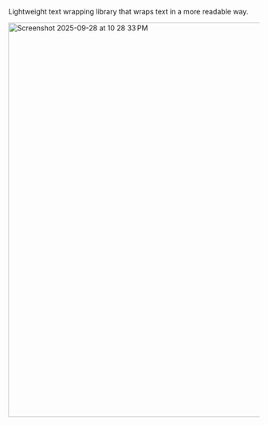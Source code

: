 Lightweight text wrapping library that wraps text in a more readable way. 

<img width="1454" height="790" alt="Screenshot 2025-09-28 at 10 28 33 PM" src="https://github.com/user-attachments/assets/e34f2f9e-fc63-405f-adb0-21905203c63f" />
